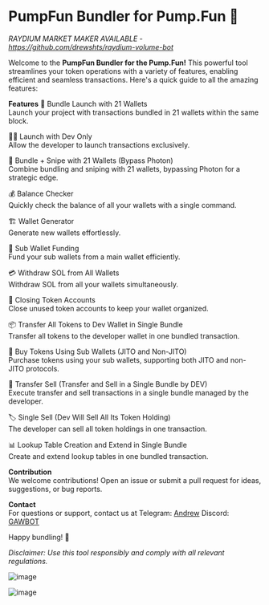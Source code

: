 <h1>PumpFun Bundler for Pump.Fun 🚀</h1>

_RAYDIUM MARKET MAKER AVAILABLE - https://github.com/drewshts/raydium-volume-bot_

Welcome to the **PumpFun Bundler for the Pump.Fun!** This powerful tool streamlines your token operations with a variety of features, enabling efficient and seamless transactions. Here's a quick guide to all the amazing features:

**Features**
🚀 Bundle Launch with 21 Wallets <br>
Launch your project with transactions bundled in 21 wallets within the same block.

👨‍💻 Launch with Dev Only <br>
Allow the developer to launch transactions exclusively.

🎯 Bundle + Snipe with 21 Wallets (Bypass Photon) <br>
Combine bundling and sniping with 21 wallets, bypassing Photon for a strategic edge.

💰 Balance Checker <br>
Quickly check the balance of all your wallets with a single command.

🏗️ Wallet Generator <br>
Generate new wallets effortlessly.

💸 Sub Wallet Funding <br>
Fund your sub wallets from a main wallet efficiently.

💳 Withdraw SOL from All Wallets <br>
Withdraw SOL from all your wallets simultaneously.

🧹 Closing Token Accounts <br>
Close unused token accounts to keep your wallet organized.

📦 Transfer All Tokens to Dev Wallet in Single Bundle <br>
Transfer all tokens to the developer wallet in one bundled transaction.

🛒 Buy Tokens Using Sub Wallets (JITO and Non-JITO) <br>
Purchase tokens using your sub wallets, supporting both JITO and non-JITO protocols.

💱 Transfer Sell (Transfer and Sell in a Single Bundle by DEV) <br>
Execute transfer and sell transactions in a single bundle managed by the developer.

🏷️ Single Sell (Dev Will Sell All Its Token Holding) <br>
The developer can sell all token holdings in one transaction.

📊 Lookup Table Creation and Extend in Single Bundle <br>
Create and extend lookup tables in one bundled transaction.



**Contribution** <br>
We welcome contributions! Open an issue or submit a pull request for ideas, suggestions, or bug reports.

**Contact** <br>
For questions or support, contact us at Telegram: [Andrew](https://t.me/andrewbizzle) Discord: [GAWBOT](https://discord.gg/42CmvN6z)

Happy bundling! 🎉


_Disclaimer: Use this tool responsibly and comply with all relevant regulations._

![image](https://github.com/user-attachments/assets/d254d4df-17f4-4493-b08a-91ce2c2c493e)

![image](https://github.com/user-attachments/assets/cd1ae312-f67a-4cae-9b8a-227e9292ca69)
